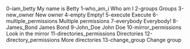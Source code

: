 0-iam_betty My name is Betty
1-who_am_i Who am I
2-groups Groups
3-new_owner New owner
4-empty Empty!
5-execute Execute
6-multiple_permissions Multiple permissions
7-everybody Everybody!
8-James_Bond James Bond
9-John_Doe John Doe
10-mirror_permissions Look in the mirror
11-directories_permissions Directories
12-directory_permissions More directories
13-change_group Change group

